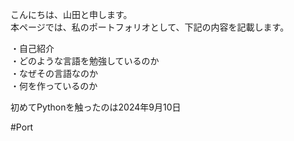 
こんにちは、山田と申します。<br>
本ページでは、私のポートフォリオとして、下記の内容を記載します。<br>

・自己紹介<br>
・どのような言語を勉強しているのか<br>
・なぜその言語なのか<br>
・何を作っているのか<br>


初めてPythonを触ったのは2024年9月10日

#Port


